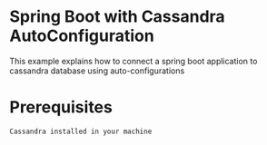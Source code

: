 # Spring Boot with Cassandra AutoConfiguration


This example explains how to connect a spring boot application to cassandra database using auto-configurations

# Prerequisites

    Cassandra installed in your machine
